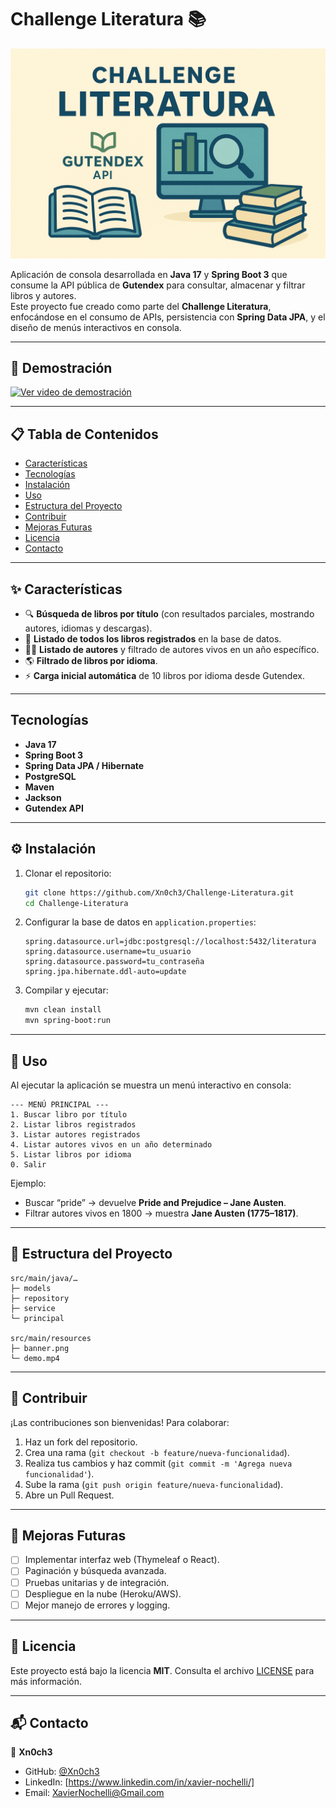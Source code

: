 # Challenge Literatura 📚

![Banner](src/main/resources/ChallengeLiteratura.png)

Aplicación de consola desarrollada en **Java 17** y **Spring Boot 3** que consume la API pública de **Gutendex** para consultar, almacenar y filtrar libros y autores.  
Este proyecto fue creado como parte del **Challenge Literatura**, enfocándose en el consumo de APIs, persistencia con **Spring Data JPA**, y el diseño de menús interactivos en consola.

---

## 🎥 Demostración

[![Ver video de demostración](https://img.shields.io/badge/Demo-Video-red?style=for-the-badge&logo=youtube)](src/main/resources/20250819-0124-29.9083765.mp4)

---

## 📋 Tabla de Contenidos
- [Características](#-características)
- [Tecnologías](#-tecnologías)
- [Instalación](#-instalación)
- [Uso](#-uso)
- [Estructura del Proyecto](#-estructura-del-proyecto)
- [Contribuir](#-contribuir)
- [Mejoras Futuras](#-mejoras-futuras)
- [Licencia](#-licencia)
- [Contacto](#-contacto)

---

## ✨ Características
- 🔍 **Búsqueda de libros por título** (con resultados parciales, mostrando autores, idiomas y descargas).  
- 📖 **Listado de todos los libros registrados** en la base de datos.  
- 👩‍💻 **Listado de autores** y filtrado de autores vivos en un año específico.  
- 🌎 **Filtrado de libros por idioma**.  
- ⚡ **Carga inicial automática** de 10 libros por idioma desde Gutendex.  

---

## Tecnologías 
- **Java 17**  
- **Spring Boot 3**  
- **Spring Data JPA / Hibernate**  
- **PostgreSQL**  
- **Maven**  
- **Jackson**  
- **Gutendex API**  

---

## ⚙️ Instalación

1. Clonar el repositorio:
   ```bash
   git clone https://github.com/Xn0ch3/Challenge-Literatura.git
   cd Challenge-Literatura
   ```

2. Configurar la base de datos en `application.properties`:
   ```properties
   spring.datasource.url=jdbc:postgresql://localhost:5432/literatura
   spring.datasource.username=tu_usuario
   spring.datasource.password=tu_contraseña
   spring.jpa.hibernate.ddl-auto=update
   ```

3. Compilar y ejecutar:
   ```bash
   mvn clean install
   mvn spring-boot:run
   ```

---

## 🚀 Uso

Al ejecutar la aplicación se muestra un menú interactivo en consola:

```text
--- MENÚ PRINCIPAL ---
1. Buscar libro por título
2. Listar libros registrados
3. Listar autores registrados
4. Listar autores vivos en un año determinado
5. Listar libros por idioma
0. Salir
```

Ejemplo:
- Buscar “pride” → devuelve **Pride and Prejudice – Jane Austen**.  
- Filtrar autores vivos en 1800 → muestra **Jane Austen (1775–1817)**.  

---

## 📂 Estructura del Proyecto
```
src/main/java/…
├─ models
├─ repository
├─ service
└─ principal

src/main/resources
├─ banner.png
└─ demo.mp4
```

---

## 🤝 Contribuir
¡Las contribuciones son bienvenidas! Para colaborar:

1. Haz un fork del repositorio.  
2. Crea una rama (`git checkout -b feature/nueva-funcionalidad`).  
3. Realiza tus cambios y haz commit (`git commit -m 'Agrega nueva funcionalidad'`).  
4. Sube la rama (`git push origin feature/nueva-funcionalidad`).  
5. Abre un Pull Request.  

---

## 🔮 Mejoras Futuras
- [ ] Implementar interfaz web (Thymeleaf o React).  
- [ ] Paginación y búsqueda avanzada.  
- [ ] Pruebas unitarias y de integración.  
- [ ] Despliegue en la nube (Heroku/AWS).  
- [ ] Mejor manejo de errores y logging.  

---

## 📜 Licencia
Este proyecto está bajo la licencia **MIT**. Consulta el archivo [LICENSE](LICENSE) para más información.

---

## 📬 Contacto
👤 **Xn0ch3**  
- GitHub: [@Xn0ch3](https://github.com/Xn0ch3)  
- LinkedIn: [https://www.linkedin.com/in/xavier-nochelli/]  
- Email: XavierNochelli@Gmail.com  


